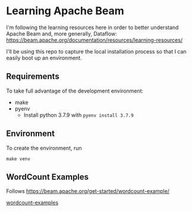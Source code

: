 # Learning Apache Beam

I'm following the learning resources here in order to better understand Apache Beam and, more generally, Dataflow: https://beam.apache.org/documentation/resources/learning-resources/

I'll be using this repo to capture the local installation process so that I can easily boot up an environment.

## Requirements

To take full advantage of the development environment:

* make
* pyenv
  * Install python 3.7.9 with `pyenv install 3.7.9`

## Environment

To create the environment, run

```shell
make venv
```

## WordCount Examples

Follows https://beam.apache.org/get-started/wordcount-example/

[wordcount-examples](wordcount-examples)
